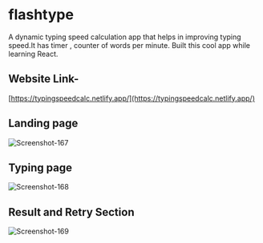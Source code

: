 # flashtype
A dynamic typing speed calculation app that helps in improving typing speed.It has timer , counter of words per minute. Built this cool app while learning React.


## Website Link-
[https://typingspeedcalc.netlify.app/](https://typingspeedcalc.netlify.app/)


## Landing page
<img src="https://i.ibb.co/tCPBDJz/Screenshot-167.png" alt="Screenshot-167" border="0">

## Typing page
<img src="https://i.ibb.co/4fFwbFv/Screenshot-168.png" alt="Screenshot-168" border="0">

## Result and Retry Section
<img src="https://i.ibb.co/bHTB77g/Screenshot-169.png" alt="Screenshot-169" border="0">
